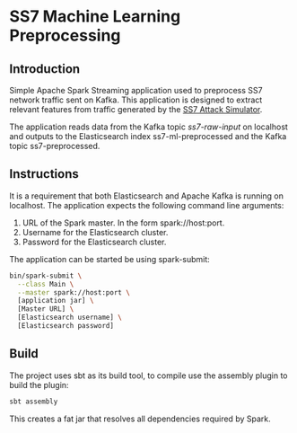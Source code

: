 # SS7 Machine Learning Preprocessing

## Introduction
Simple Apache Spark Streaming application used to preprocess SS7 network
traffic sent on Kafka. This application is designed to extract relevant
features from traffic generated by the [SS7 Attack
Simulator](https://github.com/polarking/jss7-attack-simulator).

The application reads data from the Kafka topic *ss7-raw-input* on localhost
and outputs to the Elasticsearch index ss7-ml-preprocessed and the Kafka topic
ss7-preprocessed.

## Instructions
It is a requirement that both Elasticsearch and Apache Kafka is running on
localhost. The application expects the following command line arguments:

1. URL of the Spark master. In the form spark://host:port.
2. Username for the Elasticsearch cluster.
3. Password for the Elasticsearch cluster.

The application can be started be using spark-submit:

```bash
bin/spark-submit \
  --class Main \
  --master spark://host:port \
  [application jar] \
  [Master URL] \
  [Elasticsearch username] \
  [Elasticsearch password]
```

## Build
The project uses sbt as its build tool, to compile use the assembly plugin to
build the plugin:

```bash
sbt assembly
```

This creates a fat jar that resolves all dependencies required by Spark.
